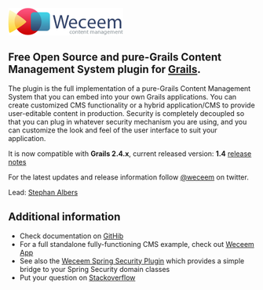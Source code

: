 ![](https://github.com/OpusCapita/weceem-plugin/blob/master/web-app/_weceem/images/layout/weceem-logo.png)

## Free Open Source and pure-Grails Content Management System plugin for [Grails](http://grails.org).

The plugin is the full implementation of a pure-Grails Content Management System that you can embed into your own
Grails applications. You can create customized CMS functionality or a hybrid application/CMS to provide user-editable
content in production. Security is completely decoupled so that you can plug in whatever security mechanism you are
using, and you can  customize the look and feel of the user interface to suit your application.

It is now compatible with **Grails 2.4.x**, current released version: **1.4** [release notes](https://github.com/OpusCapita/weceem-plugin/releases/tag/1.4)

For the latest updates and release information follow [@weceem](https://twitter.com/weceem) on twitter.

Lead: [Stephan Albers](https://github.com/stephanalbers)

## Additional information

* Check documentation on [GitHib](https://opuscapita.github.io/weceem-plugin/)
* For a full standalone fully-functioning CMS example, check out [Weceem App](https://github.com/OpusCapita/weceem-app)
* See also the [Weceem Spring Security Plugin](https://github.com/OpusCapita/weceem-spring-security) which provides a
simple bridge to your Spring Security domain classes
* Put your question on [Stackoverflow](http://stackoverflow.com/tags/weceem)

